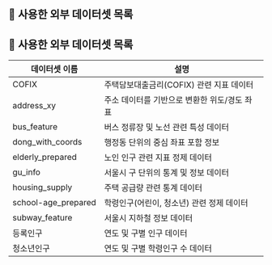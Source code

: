 ## 📂 사용한 외부 데이터셋 목록

## 📂 사용한 외부 데이터셋 목록

| 데이터셋 이름             | 설명 |
|--------------------------|------|
| COFIX                   | 주택담보대출금리(COFIX) 관련 지표 데이터 |
| address_xy              | 주소 데이터를 기반으로 변환한 위도/경도 좌표 |
| bus_feature             | 버스 정류장 및 노선 관련 특성 데이터 |
| dong_with_coords        | 행정동 단위의 중심 좌표 포함 정보 |
| elderly_prepared        | 노인 인구 관련 지표 정제 데이터 |
| gu_info                 | 서울시 구 단위의 통계 및 정보 데이터 |
| housing_supply          | 주택 공급량 관련 통계 데이터 |
| school-age_prepared     | 학령인구(어린이, 청소년) 관련 정제 데이터 |
| subway_feature          | 서울시 지하철 정보 데이터 |
| 등록인구                 | 연도 및 구별 인구 데이터 |
| 청소년인구               | 연도 및 구별 학령인구 수 데이터 |
